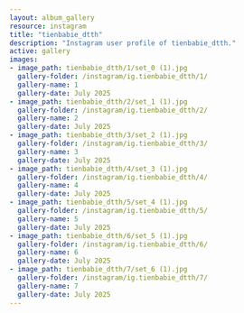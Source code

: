 ```yaml
---
layout: album_gallery
resource: instagram
title: "tienbabie_dtth"
description: "Instagram user profile of tienbabie_dtth."
active: gallery
images:
- image_path: tienbabie_dtth/1/set_0 (1).jpg
  gallery-folder: /instagram/ig.tienbabie_dtth/1/
  gallery-name: 1
  gallery-date: July 2025
- image_path: tienbabie_dtth/2/set_1 (1).jpg
  gallery-folder: /instagram/ig.tienbabie_dtth/2/
  gallery-name: 2
  gallery-date: July 2025
- image_path: tienbabie_dtth/3/set_2 (1).jpg
  gallery-folder: /instagram/ig.tienbabie_dtth/3/
  gallery-name: 3
  gallery-date: July 2025
- image_path: tienbabie_dtth/4/set_3 (1).jpg
  gallery-folder: /instagram/ig.tienbabie_dtth/4/
  gallery-name: 4
  gallery-date: July 2025
- image_path: tienbabie_dtth/5/set_4 (1).jpg
  gallery-folder: /instagram/ig.tienbabie_dtth/5/
  gallery-name: 5
  gallery-date: July 2025
- image_path: tienbabie_dtth/6/set_5 (1).jpg
  gallery-folder: /instagram/ig.tienbabie_dtth/6/
  gallery-name: 6
  gallery-date: July 2025
- image_path: tienbabie_dtth/7/set_6 (1).jpg
  gallery-folder: /instagram/ig.tienbabie_dtth/7/
  gallery-name: 7
  gallery-date: July 2025
---
```

